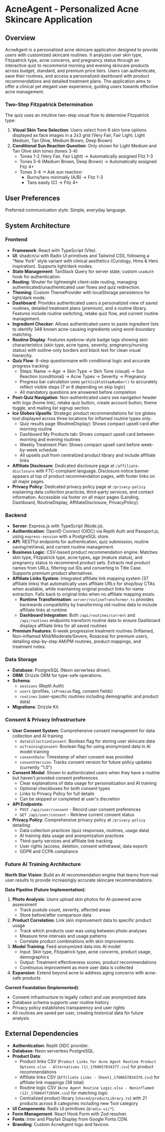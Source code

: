 # AcneAgent - Personalized Acne Skincare Application

## Overview
AcneAgent is a personalized acne skincare application designed to provide users with customized skincare routines. It analyzes user skin type, Fitzpatrick type, acne concerns, and pregnancy status through an interactive quiz to recommend morning and evening skincare products across budget, standard, and premium price tiers. Users can authenticate, save their routines, and access a personalized dashboard with product recommendations and detailed treatment plans. The application aims to offer a clinical yet elegant user experience, guiding users towards effective acne management.

### Two-Step Fitzpatrick Determination
The quiz uses an intuitive two-step visual flow to determine Fitzpatrick type:
1. **Visual Skin Tone Selection**: Users select from 6 skin tone options displayed as face images in a 2x3 grid (Very Fair, Fair Light, Light Medium, Tan Olive, Medium Brown, Deep Brown)
2. **Conditional Sun Reaction Question**: Only shown for Light Medium and Tan Olive skin tones (tones 3-4)
   - Tones 1-2 (Very Fair, Fair Light) → Automatically assigned Fitz 1-3
   - Tones 5-6 (Medium Brown, Deep Brown) → Automatically assigned Fitz 4+
   - Tones 3-4 → Ask sun reaction:
     - Burns/tans minimally (A/B) → Fitz 1-3
     - Tans easily (C) → Fitz 4+

## User Preferences
Preferred communication style: Simple, everyday language.

## System Architecture

### Frontend
- **Framework**: React with TypeScript (Vite).
- **UI**: shadcn/ui with Radix UI primitives and Tailwind CSS, following a "New York" style variant with clinical aesthetics (Curology, Hims & Hers inspiration). Supports light/dark modes.
- **State Management**: TanStack Query for server state; custom `useAuth` hook for authentication.
- **Routing**: Wouter for lightweight client-side routing, managing authenticated/unauthenticated user flows and quiz redirection.
- **Theming**: Custom ThemeProvider with localStorage persistence for light/dark mode.
- **Dashboard**: Provides authenticated users a personalized view of saved routines, detailed treatment plans (premium), and a routine library. Features include routine switching, retake quiz flow, and current routine management.
- **Ingredient Checker**: Allows authenticated users to paste ingredient lists to identify 348 known acne-causing ingredients using word-boundary matching.
- **Routine Display**: Features eyebrow-style badge tags showing skin characteristics (skin type, acne types, severity, pregnancy/nursing status) with outline-only borders and black text for clean visual hierarchy.
- **Quiz Flow**: 8-step questionnaire with conditional logic and accurate progress tracking:
  - Steps: Name → Age → Skin Type → Skin Tone (visual) → Sun Reaction (conditional) → Acne Types → Severity → Pregnancy
  - Progress bar calculation uses `getVisibleStepNumber()` to accurately reflect visible steps (7 or 8 depending on skip logic)
  - All mandatory questions are answered before completion
- **Post-Quiz Navigation**: Non-authenticated users see navigation header with logo (home link), retake quiz button, create account button, theme toggle, and mailing list signup section.
- **Ice Globes Upsells**: Strategic product recommendations for ice globes tool displayed across three locations for inflamed routine types only:
  - Quiz results page (RoutineDisplay): Shows compact upsell card after morning routine
  - Dashboard My Products tab: Shows compact upsell card between morning and evening routines
  - Weekly Treatment Plan: Shows compact upsell card before week-by-week schedule
  - All upsells pull from centralized product library and include affiliate links
- **Affiliate Disclosure**: Dedicated disclosure page at `/affiliate-disclosure` with FTC-compliant language. Disclosure notice banner appears at top of product recommendation pages, with footer links on all major pages.
- **Privacy Policy**: Dedicated privacy policy page at `/privacy-policy` explaining data collection practices, third-party services, and contact information. Accessible via footer on all major pages (Landing, Dashboard, RoutineDisplay, AffiliateDisclosure, PrivacyPolicy).

### Backend
- **Server**: Express.js with TypeScript (Node.js).
- **Authentication**: OpenID Connect (OIDC) via Replit Auth and Passport.js, using `express-session` with a PostgreSQL store.
- **API**: RESTful endpoints for authentication, quiz submission, routine saving/retrieval, and current routine management.
- **Business Logic**: CSV-based product recommendation engine. Matches skin type, Fitzpatrick type, acne types, age (mature status), and pregnancy status to recommend product sets. Extracts real product names from URLs, filtering out IDs and converting to Title Case. Supports premium product alternatives.
- **Affiliate Links System**: Integrated affiliate link mapping system (37 affiliate links) that automatically uses affiliate URLs for shop/buy CTAs when available, while maintaining original product links for name extraction. Falls back to original links when no affiliate mapping exists.
  - **Runtime Transformation**: `server/routineTransformer.ts` provides backwards compatibility by transforming old routine data to include affiliate links at runtime
  - **Dashboard Integration**: Both `/api/routines/current` and `/api/routines` endpoints transform routine data to ensure Dashboard displays affiliate links for all saved routines
- **Premium Features**: 6-week progressive treatment routines (Inflamed, Non-inflamed Mild/Moderate/Severe, Rosacea) for premium users, detailing step-by-step AM/PM routines, product mappings, and treatment notes.

### Data Storage
- **Database**: PostgreSQL (Neon serverless driver).
- **ORM**: Drizzle ORM for type-safe operations.
- **Schema**: 
  - `sessions` (Replit Auth)
  - `users` (profiles, `isPremium` flag, consent fields)
  - `routines` (user-specific routines including demographic and product data)
- **Migrations**: Drizzle Kit.

### Consent & Privacy Infrastructure
- **User Consent System**: Comprehensive consent management for data collection and AI training
  - `dataCollectionConsent`: Boolean flag for storing user skincare data
  - `aiTrainingConsent`: Boolean flag for using anonymized data in AI model training
  - `consentDate`: Timestamp of when consent was provided
  - `consentVersion`: Tracks consent version for future policy updates (currently "1.0")
- **Consent Modal**: Shown to authenticated users when they have a routine but haven't provided consent preferences
  - Clear explanations of data usage for personalization and AI training
  - Optional checkboxes for both consent types
  - Links to Privacy Policy for full details
  - Can be skipped or completed at user's discretion
- **API Endpoints**: 
  - `POST /api/user/consent` - Record user consent preferences
  - `GET /api/user/consent` - Retrieve current consent status
- **Privacy Policy**: Comprehensive privacy policy at `/privacy-policy` detailing:
  - Data collection practices (quiz responses, routines, usage data)
  - AI training data usage and anonymization practices
  - Third-party services and affiliate link tracking
  - User rights (access, deletion, consent withdrawal, data export)
  - GDPR and CCPA compliance

### Future AI Training Architecture
**North Star Vision**: Build an AI recommendation engine that learns from real user results to provide increasingly accurate skincare recommendations.

**Data Pipeline (Future Implementation)**:
1. **Photo Analysis**: Users upload skin photos for AI-powered acne assessment
   - Track pustule count, severity, affected areas
   - Store before/after comparison data
2. **Product Correlation**: Link skin improvement data to specific product usage
   - Track which products user was using between photo analyses
   - Measure time intervals and usage patterns
   - Correlate product combinations with skin improvements
3. **Model Training**: Feed anonymized data into AI model
   - Input: Skin type, Fitzpatrick type, acne concerns, product usage, demographics
   - Output: Treatment effectiveness scores, product recommendations
   - Continuous improvement as more user data is collected
4. **Expansion**: Extend beyond acne to address aging concerns with acne-safe products

**Current Foundation (Implemented)**:
- Consent infrastructure to legally collect and use anonymized data
- Database schema supports user routine history
- Privacy policy establishes transparency and user rights
- All routines are saved per user, creating historical data for future analysis

## External Dependencies
- **Authentication**: Replit OIDC provider.
- **Database**: Neon serverless PostgreSQL.
- **Product Data**: 
  - Product links CSV (`Product Links for Acne Agent Routine Product Options.xlsx - Alternatives (1)_1760657834377.csv`) for product recommendations
  - Affiliate links CSV (`Affiliate Links - Sheet1_1760657834370.csv`) for affiliate link mappings (38 total)
  - Routine logic CSV (`Acne Agent Routine Logic.xlsx - Noninflamed (12)_1760647720504.csv`) for matching logic
  - Centralized product library (`shared/productLibrary.ts`) with 21 products across 8 categories including new Tool category
- **UI Components**: Radix UI primitives (`@radix-ui/*`).
- **Form Management**: React Hook Form with Zod resolver.
- **Fonts**: Inter and Playfair Display from Google Fonts CDN.
- **Branding**: Custom AcneAgent logo and favicon.